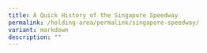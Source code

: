 ```yaml
---
title: A Quick History of the Singapore Speedway
permalink: /holding-area/permalink/singapore-speedway/
variant: markdown
description: ""
---
```

